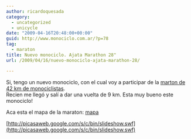 ```yaml
---
author: ricardoquesada
category:
  - uncategorized
  - unicycle
date: "2009-04-16T20:48:00+00:00"
guid: http://www.monociclo.com.ar/?p=78
tag:
  - maraton
title: Nuevo monociclo. Ajata Marathon 28"
url: /2009/04/16/nuevo-monociclo-ajata-marathon-28/

---
```

Si, tengo un nuevo monociclo, con el cual voy a participar de la [marton de 42 km de monociclistas](http://www.metrogroup-marathon.de/).  
Recien me llegó y salí a dar una vuelta de 9 km. Esta muy bueno este monociclo!

Aca esta el mapa de la maraton: [mapa](http://www.metrogroup-marathon.de/fileadmin/Image_Archive/Dokumente/Strecke_2008_Pfade.jpg)

[http://picasaweb.google.com/s/c/bin/slideshow.swf](http://picasaweb.google.com/s/c/bin/slideshow.swf)
